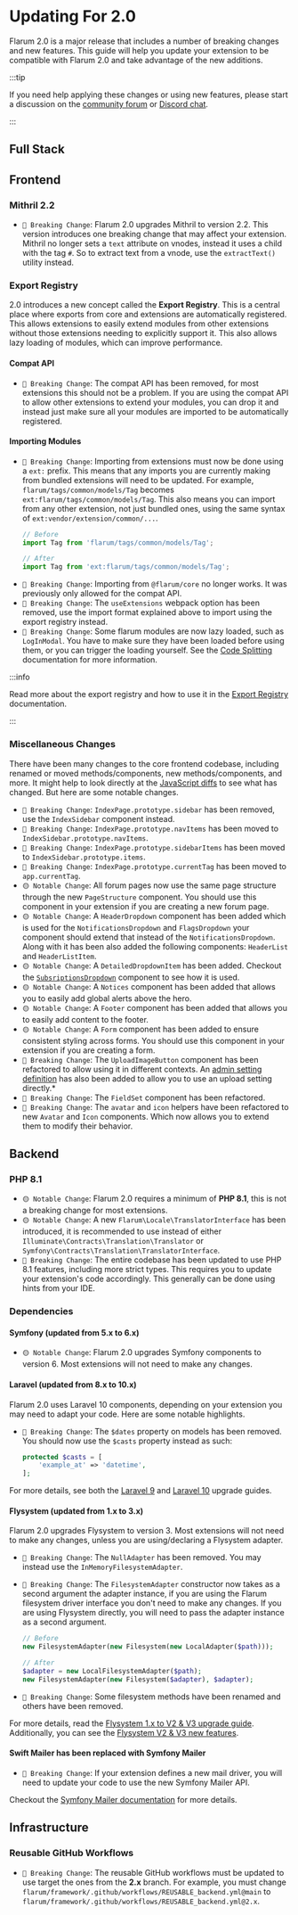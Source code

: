 # Updating For 2.0

Flarum 2.0 is a major release that includes a number of breaking changes and new features. This guide will help you update your extension to be compatible with Flarum 2.0 and take advantage of the new additions.

:::tip

If you need help applying these changes or using new features, please start a discussion on the [community forum](https://discuss.flarum.org/t/extensibility) or [Discord chat](https://flarum.org/discord/).

:::

## Full Stack


## Frontend

### Mithril 2.2

* `🔴 Breaking Change`: Flarum 2.0 upgrades Mithril to version 2.2. This version introduces one breaking change that may affect your extension. Mithril no longer sets a `text` attribute on vnodes, instead it uses a child with the tag `#`. So to extract text from a vnode, use the `extractText()` utility instead.

### Export Registry

2.0 introduces a new concept called the **Export Registry**. This is a central place where exports from core and extensions are automatically registered. This allows extensions to easily extend modules from other extensions without those extensions needing to explicitly support it. This also allows lazy loading of modules, which can improve performance.

#### Compat API

* `🔴 Breaking Change`: The compat API has been removed, for most extensions this should not be a problem. If you are using the compat API to allow other extensions to extend your modules, you can drop it and instead just make sure all your modules are imported to be automatically registered.

#### Importing Modules

* `🔴 Breaking Change`: Importing from extensions must now be done using a `ext:` prefix. This means that any imports you are currently making from bundled extensions will need to be updated. For example, `flarum/tags/common/models/Tag` becomes `ext:flarum/tags/common/models/Tag`. This also means you can import from any other extension, not just bundled ones, using the same syntax of `ext:vendor/extension/common/...`.
  ```ts
  // Before
  import Tag from 'flarum/tags/common/models/Tag';
  
  // After
  import Tag from 'ext:flarum/tags/common/models/Tag';
  ```
* `🔴 Breaking Change`: Importing from `@flarum/core` no longer works. It was previously only allowed for the compat API.
* `🔴 Breaking Change`: The `useExtensions` webpack option has been removed, use the import format explained above to import using the export registry instead.
* `🔴 Breaking Change`: Some flarum modules are now lazy loaded, such as `LogInModal`. You have to make sure they have been loaded before using them, or you can trigger the loading yourself. See the [Code Splitting](/extend/frontend/code-splitting) documentation for more information.

:::info

Read more about the export registry and how to use it in the [Export Registry](/extend/registry) documentation.

:::

### Miscellaneous Changes

There have been many changes to the core frontend codebase, including renamed or moved methods/components, new methods/components, and more. It might help to look directly at the [JavaScript diffs](https://github.com/flarum/framework/issues?q=is%3Amerged+label%3Ajavascript+milestone%3A2.0+) to see what has changed. But here are some notable changes.

* `🔴 Breaking Change`: `IndexPage.prototype.sidebar` has been removed, use the `IndexSidebar` component instead.
* `🔴 Breaking Change`: `IndexPage.prototype.navItems` has been moved to `IndexSidebar.prototype.navItems`.
* `🔴 Breaking Change`: `IndexPage.prototype.sidebarItems` has been moved to `IndexSidebar.prototype.items`.
* `🔴 Breaking Change`: `IndexPage.prototype.currentTag` has been moved to `app.currentTag`.
* `🟡 Notable Change`: All forum pages now use the same page structure through the new `PageStructure` component. You should use this component in your extension if you are creating a new forum page.
* `🟡 Notable Change`: A `HeaderDropdown` component has been added which is used for the `NotificationsDropdown` and `FlagsDropdown` your component should extend that instead of the `NotificationsDropdown`. Along with it has been also added the following components: `HeaderList` and `HeaderListItem`.
* `🟡 Notable Change`: A `DetailedDropdownItem` has been added. Checkout the [`SubsriptionsDropdown`](https://github.com/flarum/framework/blob/dev-theming-improvements/extensions/subscriptions/js/src/forum/components/SubscriptionMenu.tsx#L83-L87) component to see how it is used.
* `🟡 Notable Change`: A `Notices` component has been added that allows you to easily add global alerts above the hero.
* `🟡 Notable Change`: A `Footer` component has been added that allows you to easily add content to the footer.
* `🟡 Notable Change`: A `Form` component has been added to ensure consistent styling across forms. You should use this component in your extension if you are creating a form.
* `🔴 Breaking Change`: The `UploadImageButton` component has been refactored to allow using it in different contexts. An [admin setting definition](./admin.md#available-setting-types) has also been added to allow you to use an upload setting directly.*
* `🔴 Breaking Change`: The `FieldSet` component has been refactored.
* `🔴 Breaking Change`: The `avatar` and `icon` helpers have been refactored to new `Avatar` and `Icon` components. Which now allows you to extend them to modify their behavior.

## Backend

### PHP 8.1

* `🟡 Notable Change`: Flarum 2.0 requires a minimum of **PHP 8.1**, this is not a breaking change for most extensions.
* `🟡 Notable Change`: A new `Flarum\Locale\TranslatorInterface` has been introduced, it is recommended to use instead of either `Illuminate\Contracts\Translation\Translator` or `Symfony\Contracts\Translation\TranslatorInterface`.
* `🔴 Breaking Change`: The entire codebase has been updated to use PHP 8.1 features, including more strict types. This requires you to update your extension's code accordingly. This generally can be done using hints from your IDE.

### Dependencies

#### Symfony (updated from 5.x to 6.x)

* `🟡 Notable Change`: Flarum 2.0 upgrades Symfony components to version 6. Most extensions will not need to make any changes.

#### Laravel (updated from 8.x to 10.x)

Flarum 2.0 uses Laravel 10 components, depending on your extension you may need to adapt your code. Here are some notable highlights.

* `🔴 Breaking Change`: The `$dates` property on models has been removed. You should now use the `$casts` property instead as such:
  ```php
  protected $casts = [
      'example_at' => 'datetime',
  ];
  ```

For more details, see both the [Laravel 9](https://laravel.com/docs/9.x/upgrade) and [Laravel 10](https://laravel.com/docs/10.x/upgrade) upgrade guides.

#### Flysystem (updated from 1.x to 3.x)

Flarum 2.0 upgrades Flysystem to version 3. Most extensions will not need to make any changes, unless you are using/declaring a Flysystem adapter.

* `🔴 Breaking Change`: The `NullAdapter` has been removed. You may instead use the `InMemoryFilesystemAdapter`.

* `🔴 Breaking Change`: The `FilesystemAdapter` constructor now takes as a second argument the adapter instance, if you are using the Flarum filesystem driver interface you don't need to make any changes. If you are using Flysystem directly, you will need to pass the adapter instance as a second argument.
  ```php
  // Before
  new FilesystemAdapter(new Filesystem(new LocalAdapter($path)));
  
  // After
  $adapter = new LocalFilesystemAdapter($path);
  new FilesystemAdapter(new Filesystem($adapter), $adapter);
  ```

* `🔴 Breaking Change`: Some filesystem methods have been renamed and others have been removed.

For more details, read the [Flysystem 1.x to V2 & V3 upgrade guide](https://flysystem.thephpleague.com/docs/upgrade-from-1.x/). Additionally, you can see the [Flysystem V2 & V3 new features](https://flysystem.thephpleague.com/docs/what-is-new/).

#### Swift Mailer has been replaced with Symfony Mailer

* `🔴 Breaking Change`: If your extension defines a new mail driver, you will need to update your code to use the new Symfony Mailer API.

Checkout the [Symfony Mailer documentation](https://symfony.com/doc/current/mailer.html) for more details.

## Infrastructure

### Reusable GitHub Workflows

* `🔴 Breaking Change`: The reusable GitHub workflows must be updated to use target the ones from the **2.x** branch. For example, you must change `flarum/framework/.github/workflows/REUSABLE_backend.yml@main` to `flarum/framework/.github/workflows/REUSABLE_backend.yml@2.x`.
